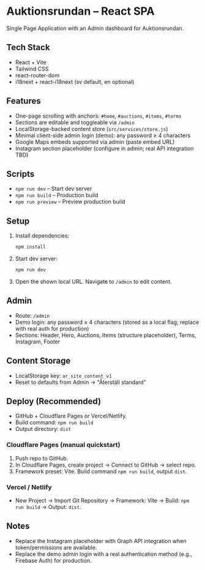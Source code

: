 # Auktionsrundan – React SPA

Single Page Application with an Admin dashboard for Auktionsrundan.

## Tech Stack
- React + Vite
- Tailwind CSS
- react-router-dom
- i18next + react-i18next (sv default, en optional)

## Features
- One-page scrolling with anchors: `#home`, `#auctions`, `#items`, `#terms`
- Sections are editable and toggleable via `/admin`
- LocalStorage-backed content store (`src/services/store.js`)
- Minimal client-side admin login (demo): any password ≥ 4 characters
- Google Maps embeds supported via admin (paste embed URL)
- Instagram section placeholder (configure in admin; real API integration TBD)

## Scripts
- `npm run dev` – Start dev server
- `npm run build` – Production build
- `npm run preview` – Preview production build

## Setup
1. Install dependencies:
   ```bash
   npm install
   ```
2. Start dev server:
   ```bash
   npm run dev
   ```
3. Open the shown local URL. Navigate to `/admin` to edit content.

## Admin
- Route: `/admin`
- Demo login: any password ≥ 4 characters (stored as a local flag; replace with real auth for production)
- Sections: Header, Hero, Auctions, Items (structure placeholder), Terms, Instagram, Footer

## Content Storage
- LocalStorage key: `ar_site_content_v1`
- Reset to defaults from Admin → "Återställ standard"

## Deploy (Recommended)
- GitHub + Cloudflare Pages or Vercel/Netlify.
- Build command: `npm run build`
- Output directory: `dist`

### Cloudflare Pages (manual quickstart)
1. Push repo to GitHub.
2. In Cloudflare Pages, create project → Connect to GitHub → select repo.
3. Framework preset: Vite. Build command `npm run build`, output `dist`.

### Vercel / Netlify
- New Project → Import Git Repository → Framework: Vite → Build: `npm run build` → Output: `dist`.

## Notes
- Replace the Instagram placeholder with Graph API integration when token/permissions are available.
- Replace the demo admin login with a real authentication method (e.g., Firebase Auth) for production.

